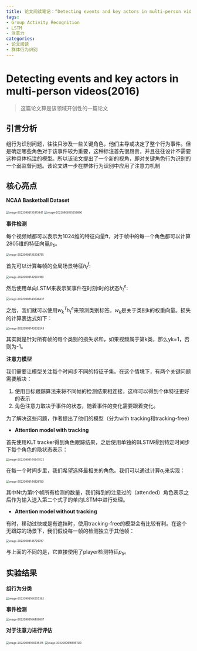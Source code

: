 ```yaml
---
title: 论文阅读笔记：“Detecting events and key actors in multi-person videos”
tags: 
- Group Activity Recognition
- LSTM
- 注意力
categories:
- 论文阅读
- 群体行为识别
---
```


# Detecting events and key actors in multi-person videos(2016)

> 这篇论文算是该领域开创性的一篇论文

## 引言分析

组行为识别问题，往往只涉及一些关键角色，他们主导或决定了整个行为事件。但是确定哪些角色对于该事件较为重要，这种标注首先很昂贵，并且往往设计不需要这种具体标注的模型。所以该论文提出了一个新的视角，即对关键角色行为识别的一个弱监督问题。该论文进一步在群体行为识别中应用了注意力机制

## 核心亮点

**NCAA Basketball Dataset**

<img src="https://raw.githubusercontent.com/coelien/image-hosting/master/img/202209061353535.png" alt="image-20220906135313441" style="zoom:50%;" />

<img src="https://raw.githubusercontent.com/coelien/image-hosting/master/img/202209061352725.png" alt="image-20220906135256690" style="zoom:50%;" />

**事件检测**

每个视频帧都可以表示为1024维的特征向量ft，对于帧中的每一个角色都可以计算2805维的特征向量$p_{ti}$。

<img src="https://raw.githubusercontent.com/coelien/image-hosting/master/img/202209061352818.png" alt="image-20220906135234755" style="zoom:50%;" />

首先可以计算每帧的全局场景特征$h^f_t$:

<img src="https://raw.githubusercontent.com/coelien/image-hosting/master/img/202209061429183.png" alt="image-20220906142904160" style="zoom:50%;" />

然后使用单向LSTM来表示某事件在时刻t时的状态$h^e_t:$

<img src="https://raw.githubusercontent.com/coelien/image-hosting/master/img/202209061430457.png" alt="image-20220906143049437" style="zoom:50%;" />

之后，我们就可以使用$w^T_kh^e_t$来预测类别标签。$w_k$是关于类别k的权重向量。损失的计算表达式如下：

<img src="https://raw.githubusercontent.com/coelien/image-hosting/master/img/202209061433265.png" alt="image-20220906143332243" style="zoom:50%;" />

其实就是针对所有帧的每个类别的损失求和，如果视频属于第k类，那么yk=1，否则为-1。

**注意力模型**

我们需要让模型关注每个时间步不同的特征子集。在这个情境下，有两个关键问题需要解决：

1. 使用目标跟踪算法来将不同帧的检测结果相连接，这样可以得到个体特征更好的表示
2. 角色注意力取决于事件的状态，随着事件的变化需要跟着变化。

为了解决这些问题，作者提出了他们的模型（分为with tracking和tracking-free）

- **Attention model with tracking**

首先使用KLT tracker得到角色跟踪结果，之后使用单独的BLSTM得到特定时间步下每个角色的隐状态表示：

<img src="https://raw.githubusercontent.com/coelien/image-hosting/master/img/202209061446044.png" alt="image-20220906144647022" style="zoom:50%;" />

在每一个时间步里，我们希望选择最相关的角色。我们可以通过计算$a_t$来实现：

<img src="https://raw.githubusercontent.com/coelien/image-hosting/master/img/202209061448174.png" alt="image-20220906144826150" style="zoom:50%;" />

其中Nt为第t个帧所有检测的数量，我们得到的注意过的（attended）角色表示之后作为输入送入第二个式子的单向LSTM中进行处理。

- **Attention model without tracking**

有时，移动过快或是有遮挡时，使用tracking-free的模型会有比较有利。在这个无跟踪的场景下，我们假设每一帧的检测独立于其他帧：

<img src="https://raw.githubusercontent.com/coelien/image-hosting/master/img/202209061457813.png" alt="image-20220906145729787" style="zoom:50%;" />

与上面的不同的是，它直接使用了player检测特征$p_{ti}$。

## 实验结果

**组行为分类**

<img src="https://raw.githubusercontent.com/coelien/image-hosting/master/img/202209061642438.png" alt="image-20220906164205382" style="zoom:50%;" />

**事件检测**

<img src="https://raw.githubusercontent.com/coelien/image-hosting/master/img/202209061644857.png" alt="image-20220906164406807" style="zoom:50%;" />

**对于注意力进行评估**

<img src="https://raw.githubusercontent.com/coelien/image-hosting/master/img/202209061649453.png" alt="image-20220906164935415" style="zoom:50%;" />

<img src="https://raw.githubusercontent.com/coelien/image-hosting/master/img/202209061659471.png" alt="image-20220906165951120" style="zoom:50%;" />